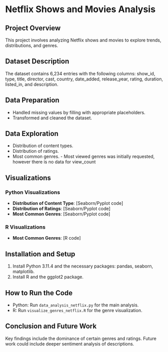 # Netflix Shows and Movies Analysis

## Project Overview
This project involves analyzing Netflix shows and movies to explore trends, distributions, and genres.

## Dataset Description
The dataset contains 6,234 entries with the following columns: show_id, type, title, director, cast, country, date_added, release_year, rating, duration, listed_in, and description.

## Data Preparation
- Handled missing values by filling with appropriate placeholders.
- Transformed and cleaned the dataset.

## Data Exploration
- Distribution of content types.
- Distribution of ratings.
- Most common genres. - Most viewed genres was initially requested, however there is no data for view_count

## Visualizations
### Python Visualizations
- **Distribution of Content Type**: [Seaborn/Pyplot code]
- **Distribution of Ratings**: [Seaborn/Pyplot code]
- **Most Common Genres**: [Seaborn/Pyplot code]

### R Visualizations
- **Most Common Genres**: [R code]

## Installation and Setup
1. Install Python 3.11.4 and the necessary packages: pandas, seaborn, matplotlib.
2. Install R and the ggplot2 package.

## How to Run the Code
- Python: Run `data_analysis_netflix.py` for the main analysis.
- R: Run `visualize_genres_netflix.R` for the genre visualization.

## Conclusion and Future Work
Key findings include the dominance of certain genres and ratings. Future work could include deeper sentiment analysis of descriptions.
